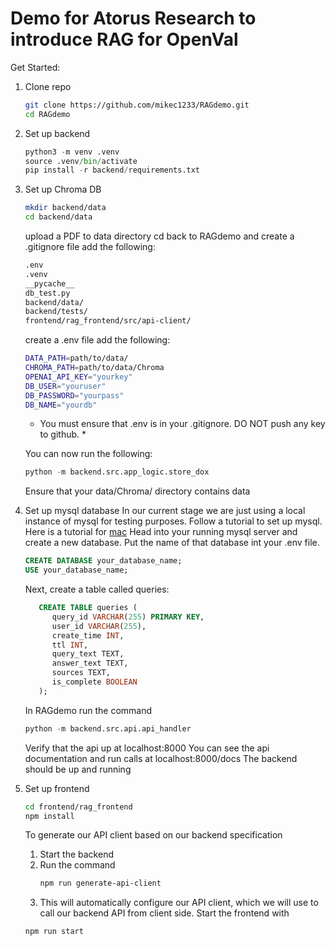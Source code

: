 # Demo for Atorus Research to introduce RAG for OpenVal

Get Started: 

1. Clone repo
      ``` bash
      git clone https://github.com/mikec1233/RAGdemo.git
      cd RAGdemo

2. Set up backend
      ``` python
      python3 -m venv .venv
      source .venv/bin/activate
      pip install -r backend/requirements.txt

3. Set up Chroma DB
      ``` bash
      mkdir backend/data
      cd backend/data
      ```
      upload a PDF to data directory
      cd back to RAGdemo and create a .gitignore file
      add the following:
      ``` bash
      .env
      .venv
      __pycache__
      db_test.py
      backend/data/
      backend/tests/
      frontend/rag_frontend/src/api-client/
      ```
      create a .env file
      add the following:
      ``` bash
      DATA_PATH=path/to/data/
      CHROMA_PATH=path/to/data/Chroma
      OPENAI_API_KEY="yourkey"
      DB_USER="youruser"
      DB_PASSWORD="yourpass"
      DB_NAME="yourdb"
      ```
      * You must ensure that .env is in your .gitignore. DO NOT push any key to github. *
     
      You can now run the following:
      ``` python
      python -m backend.src.app_logic.store_dox
      ```
      Ensure that your data/Chroma/ directory contains data

4. Set up mysql database
      In our current stage we are just using a local instance of mysql for testing purposes.
      Follow a tutorial to set up mysql. Here is a tutorial for [mac](https://www.youtube.com/watch?v=iQjmY2Q5n3o&t=245s)
      Head into your running mysql server and create a new database. Put the name of that database int your .env file.
      ``` sql
      CREATE DATABASE your_database_name;
      USE your_database_name;
      ```
      Next, create a table called queries:
      ``` sql
         CREATE TABLE queries (
            query_id VARCHAR(255) PRIMARY KEY,
            user_id VARCHAR(255),
            create_time INT,
            ttl INT,
            query_text TEXT,
            answer_text TEXT,
            sources TEXT,
            is_complete BOOLEAN
         );
      ```

      In RAGdemo run the command
      ``` python
      python -m backend.src.api.api_handler
      ```
      Verify that the api up at localhost:8000
      You can see the api documentation and run calls at localhost:8000/docs
      The backend should be up and running

5. Set up frontend
     ```bash
     cd frontend/rag_frontend
     npm install
     ```
   To generate our API client based on our backend specification
      1. Start the backend
      2. Run the command
         ```bash
         npm run generate-api-client
      3. This will automatically configure our API client, which we will use to call our backend API from client side.
   Start the frontend with
      ```bash
      npm run start
      ```

   


   
   
   
